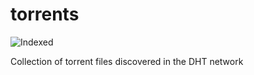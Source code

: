 torrents 
========
![Indexed](https://img.shields.io/badge/indexed-66887-blue)

Collection of torrent files discovered in the DHT network
